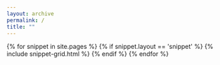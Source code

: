 ```yaml
---
layout: archive
permalink: /
title: ""
---
```


<div class="tiles">
{% for snippet in site.pages %}
    {% if snippet.layout == 'snippet' %}
    	{% include snippet-grid.html %}
    {% endif %}
{% endfor %}
</div><!-- /.tiles -->
